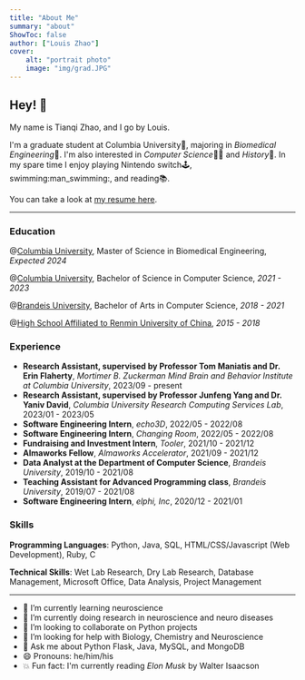 ```yaml
---
title: "About Me" 
summary: "about"
ShowToc: false
author: ["Louis Zhao"]
cover:
    alt: "portrait photo"
    image: "img/grad.JPG"
---
```


## Hey! :wave:

My name is Tianqi Zhao, and I go by Louis.

I'm a graduate student at Columbia University:lion:, majoring in *Biomedical Engineering*:test_tube:. I'm also interested in *Computer Science*:man_technologist: and *History*:blue_book:. In my spare time I enjoy playing Nintendo switch:joystick:, swimming:man_swimming:, and reading:books:.

You can take a look at [my resume here](../resume.pdf).

---

### Education

@[Columbia University](https://www.columbia.edu), Master of Science in Biomedical Engineering, *Expected 2024*

@[Columbia University](https://www.columbia.edu), Bachelor of Science in Computer Science, *2021 - 2023*

@[Brandeis University](https://www.brandeis.edu), Bachelor of Arts in Computer Science, *2018 - 2021*

@[High School Affiliated to Renmin University of China](https://en.wikipedia.org/wiki/High_School_Affiliated_to_Renmin_University_of_China), *2015 - 2018*

### Experience

- **Research Assistant, supervised by Professor Tom Maniatis and Dr. Erin Flaherty**, *Mortimer B. Zuckerman Mind Brain and Behavior Institute at Columbia University*, 2023/09 - present
- **Research Assistant, supervised by Professor Junfeng Yang and Dr. Yaniv David**, *Columbia University Research Computing Services Lab*, 2023/01 - 2023/05
- **Software Engineering Intern**, *echo3D*, 2022/05 - 2022/08
- **Software Engineering Intern**, *Changing Room*, 2022/05 - 2022/08
- **Fundraising and Investment Intern**, *Tooler*, 2021/10 - 2021/12
- **Almaworks Fellow**, *Almaworks Accelerator*, 2021/09 - 2021/12
- **Data Analyst at the Department of Computer Science**, *Brandeis University*, 2019/10 - 2021/08
- **Teaching Assistant for Advanced Programming class**, *Brandeis University*, 2019/07 - 2021/08
- **Software Engineering Intern**, *elphi, Inc*, 2020/12 - 2021/01

### Skills

**Programming Languages**: Python, Java, SQL, HTML/CSS/Javascript (Web Development), Ruby, C

**Technical Skills**: Wet Lab Research, Dry Lab Research, Database Management, Microsoft Office, Data Analysis, Project Management

---

- 🔭 I’m currently learning neuroscience
- 🌱 I’m currently doing research in neuroscience and neuro diseases
- 👯 I’m looking to collaborate on Python projects
- 🤔 I’m looking for help with Biology, Chemistry and Neuroscience
- 💬 Ask me about Python Flask, Java, MySQL, and MongoDB 
- 😄 Pronouns: he/him/his
- 💥 Fun fact: I'm currently reading *Elon Musk* by Walter Isaacson
